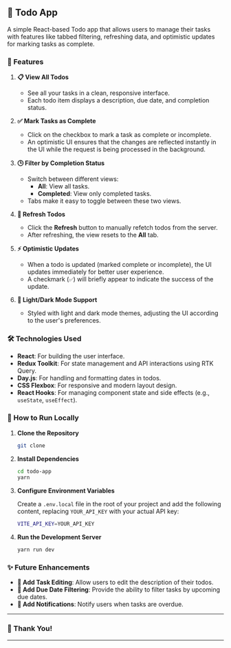 ## 📝 Todo App

A simple React-based Todo app that allows users to manage their tasks with features like tabbed filtering, refreshing data, and optimistic updates for marking tasks as complete.

### 🚀 Features

1. **📋 View All Todos**
   - See all your tasks in a clean, responsive interface.
   - Each todo item displays a description, due date, and completion status.

2. **✅ Mark Tasks as Complete**
   - Click on the checkbox to mark a task as complete or incomplete.
   - An optimistic UI ensures that the changes are reflected instantly in the UI while the request is being processed in the background.

3. **🕒 Filter by Completion Status**
   - Switch between different views:
     - **All**: View all tasks.
     - **Completed**: View only completed tasks.
   - Tabs make it easy to toggle between these two views.

4. **🔄 Refresh Todos**
   - Click the **Refresh** button to manually refetch todos from the server.
   - After refreshing, the view resets to the **All** tab.

5. **⚡ Optimistic Updates**
   - When a todo is updated (marked complete or incomplete), the UI updates immediately for better user experience.
   - A checkmark (`✅`) will briefly appear to indicate the success of the update.

6. **🎨 Light/Dark Mode Support**
   - Styled with light and dark mode themes, adjusting the UI according to the user's preferences.

### 🛠️ Technologies Used

- **React**: For building the user interface.
- **Redux Toolkit**: For state management and API interactions using RTK Query.
- **Day.js**: For handling and formatting dates in todos.
- **CSS Flexbox**: For responsive and modern layout design.
- **React Hooks**: For managing component state and side effects (e.g., `useState`, `useEffect`).

### 🚧 How to Run Locally

1. **Clone the Repository**
   ```bash
   git clone 
   ```

2. **Install Dependencies**
   ```bash
   cd todo-app
   yarn
   ```

3. **Configure Environment Variables**

   Create a `.env.local` file in the root of your project and add the following content, replacing `YOUR_API_KEY` with your actual API key:
   
   ```bash
   VITE_API_KEY=YOUR_API_KEY
   ```

4. **Run the Development Server**
   ```bash
   yarn run dev
   ```

### ✨ Future Enhancements

- **🚀 Add Task Editing**: Allow users to edit the description of their todos.
- **📆 Add Due Date Filtering**: Provide the ability to filter tasks by upcoming due dates.
- **🔔 Add Notifications**: Notify users when tasks are overdue.

---

### 🎉 Thank You!

---
